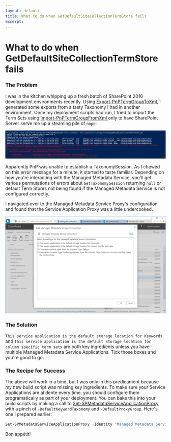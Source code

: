 ```yaml
---
layout: default
title: What to do when GetDefaultSiteCollectionTermStore fails
excerpt: 
---
```

# What to do when GetDefaultSiteCollectionTermStore fails

### The Problem

I was in the kitchen whipping up a fresh batch of SharePoint 2016 development environments recently. Using [Export-PnPTermGroupToXml](https://docs.microsoft.com/en-us/powershell/module/sharepoint-pnp/export-pnptermgrouptoxml), I generated some exports from a tasty Taxonomy I had in another environment. Once my deployment scripts had run, I tried to import the Term Sets using [Import-PnPTermGroupFromXml
](https://docs.microsoft.com/en-us/powershell/module/sharepoint-pnp/import-pnptermgroupfromxml) only to have SharePoint Server serve me up a steaming pile of `nope`:

![](/assets/2018-08-03/getdefaultsitecollectiontermstore.png)

Apparently PnP was unable to establish a TaxonomySession. As I chewed on this error message for a minute, it started to taste familiar.  Depending on how you're interacting with the Managed Metadata Service, you'll get various permutations of errors about `GetTaxonomySession` returning `null` or default Term Stores not being found if the Managed Metadata Service is not configured correctly.

I navigated over to the Managed Metadata Service Proxy's configuration and found that the Service Application Proxy was a little undercooked.

![](/assets/2018-08-03/mmssettings.png)

### The Solution 

`This service application is the default storage location for Keywords` and `This service application is the default storage location for column specific term sets` are both key ingredients unless you have multiple Managed Metadata Service Applications. Tick those boxes and you're good to go.

### The Recipe for Success

The above will work in a bind, but I was only in this predicament because my new build script was missing key ingredients. To make sure your Service Applications are al dente every time, you should configure them programatically as part of your deployment. You can bake this into your build scripts by making a call to [Set-SPMetadataServiceApplicationProxy](https://docs.microsoft.com/en-us/powershell/module/sharepoint-server/set-spmetadataserviceapplicationproxy) with a pinch of `-DefaultKeywordTaxonomy` and `-DefaultProxyGroup`. Here's one I prepared earlier:

```PowerShell
Set-SPMetadataServiceApplicationProxy -Identity "Managed Metadata Service Application Proxy" -DefaultProxyGroup -DefaultKeywordTaxonomy
```

Bon appétit!
